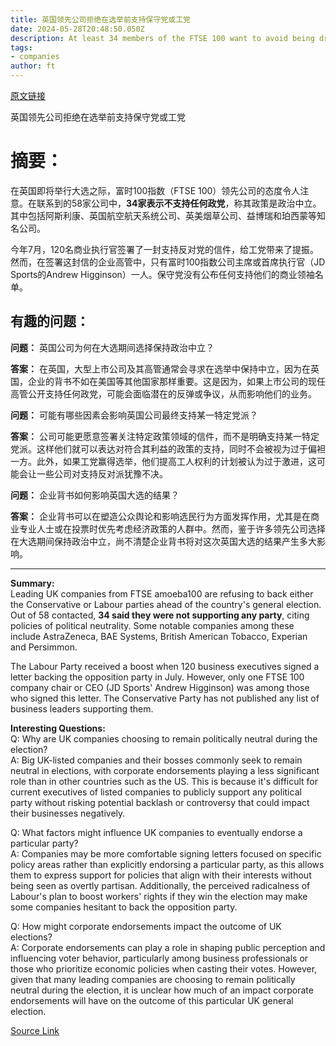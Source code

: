 ```yaml
---
title: 英国领先公司拒绝在选举前支持保守党或工党
date: 2024-05-28T20:48:50.050Z
description: At least 34 members of the FTSE 100 want to avoid being drawn into partisan politics
tags: 
- companies
author: ft
---
```


[原文链接](https://ft.com/content/6c009d3d-e4c3-4a14-92b7-209592905759)

英国领先公司拒绝在选举前支持保守党或工党

# 摘要：
在英国即将举行大选之际，富时100指数（FTSE 100）领先公司的态度令人注意。在联系到的58家公司中，**34家表示不支持任何政党**，称其政策是政治中立。其中包括阿斯利康、英国航空航天系统公司、英美烟草公司、益博瑞和珀西蒙等知名公司。

今年7月，120名商业执行官签署了一封支持反对党的信件，给工党带来了提振。然而，在签署这封信的企业高管中，只有富时100指数公司主席或首席执行官（JD Sports的Andrew Higginson）一人。保守党没有公布任何支持他们的商业领袖名单。

## 有趣的问题：

**问题：** 英国公司为何在大选期间选择保持政治中立？

**答案：** 在英国，大型上市公司及其高管通常会寻求在选举中保持中立，因为在英国，企业的背书不如在美国等其他国家那样重要。这是因为，如果上市公司的现任高管公开支持任何政党，可能会面临潜在的反弹或争议，从而影响他们的业务。

**问题：** 可能有哪些因素会影响英国公司最终支持某一特定党派？

**答案：** 公司可能更愿意签署关注特定政策领域的信件，而不是明确支持某一特定党派。这样他们就可以表达对符合其利益的政策的支持，同时不会被视为过于偏袒一方。此外，如果工党赢得选举，他们提高工人权利的计划被认为过于激进，这可能会让一些公司对支持反对派犹豫不决。

**问题：** 企业背书如何影响英国大选的结果？

**答案：** 企业背书可以在塑造公众舆论和影响选民行为方面发挥作用，尤其是在商业专业人士或在投票时优先考虑经济政策的人群中。然而，鉴于许多领先公司选择在大选期间保持政治中立，尚不清楚企业背书将对这次英国大选的结果产生多大影响。

---

**Summary:**  
Leading UK companies from FTSE amoeba100 are refusing to back either the Conservative or Labour parties ahead of the country's general election. Out of 58 contacted, **34 said they were not supporting any party**, citing policies of political neutrality. Some notable companies among these include AstraZeneca, BAE Systems, British American Tobacco, Experian and Persimmon.

The Labour Party received a boost when 120 business executives signed a letter backing the opposition party in July. However, only one FTSE 100 company chair or CEO (JD Sports' Andrew Higginson) was among those who signed this letter. The Conservative Party has not published any list of business leaders supporting them.

**Interesting Questions:**  
Q: Why are UK companies choosing to remain politically neutral during the election?  
A: Big UK-listed companies and their bosses commonly seek to remain neutral in elections, with corporate endorsements playing a less significant role than in other countries such as the US. This is because it's difficult for current executives of listed companies to publicly support any political party without risking potential backlash or controversy that could impact their businesses negatively.

Q: What factors might influence UK companies to eventually endorse a particular party?  
A: Companies may be more comfortable signing letters focused on specific policy areas rather than explicitly endorsing a particular party, as this allows them to express support for policies that align with their interests without being seen as overtly partisan. Additionally, the perceived radicalness of Labour's plan to boost workers' rights if they win the election may make some companies hesitant to back the opposition party.

Q: How might corporate endorsements impact the outcome of UK elections?  
A: Corporate endorsements can play a role in shaping public perception and influencing voter behavior, particularly among business professionals or those who prioritize economic policies when casting their votes. However, given that many leading companies are choosing to remain politically neutral during the election, it is unclear how much of an impact corporate endorsements will have on the outcome of this particular UK general election.

[Source Link](https://ft.com/content/6c009d3d-e4c3-4a14-92b7-209592905759)

